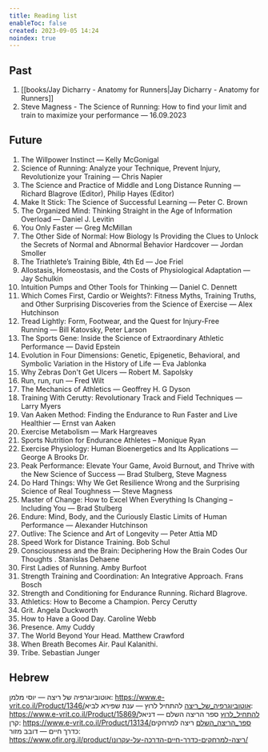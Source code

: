 ```yaml
---
title: Reading list
enableToc: false
created: 2023-09-05 14:24
noindex: true
---
```

## Past

1. [[books/Jay Dicharry - Anatomy for Runners|Jay Dicharry - Anatomy for Runners]]
2. Steve Magness - The Science of Running: How to find your limit and train to maximize your performance — 16.09.2023

## Future

1. The Willpower Instinct — Kelly McGonigal
2. Science of Running: Analyze your Technique, Prevent Injury, Revolutionize your Training — Chris Napier
3. The Science and Practice of Middle and Long Distance Running — Richard Blagrove (Editor), Philip Hayes (Editor)
4. Make It Stick: The Science of Successful Learning — Peter C. Brown
5. The Organized Mind: Thinking Straight in the Age of Information Overload — Daniel J. Levitin
6. You Only Faster — Greg McMillan
7. The Other Side of Normal: How Biology Is Providing the Clues to Unlock the Secrets of Normal and Abnormal Behavior Hardcover — Jordan Smoller
8. The Triathlete’s Training Bible, 4th Ed — Joe Friel
9. Allostasis, Homeostasis, and the Costs of Physiological Adaptation — Jay Schulkin
10. Intuition Pumps and Other Tools for Thinking — Daniel C. Dennett
11. Which Comes First, Cardio or Weights?: Fitness Myths, Training Truths, and Other Surprising Discoveries from the Science of Exercise — Alex Hutchinson
12. Tread Lightly: Form, Footwear, and the Quest for Injury-Free Running — Bill Katovsky, Peter Larson
13. The Sports Gene: Inside the Science of Extraordinary Athletic Performance — David Epstein
14. Evolution in Four Dimensions: Genetic, Epigenetic, Behavioral, and Symbolic Variation in the History of Life — Eva Jablonka
15. Why Zebras Don't Get Ulcers — Robert M. Sapolsky
16. Run, run, run — Fred Wilt
17. The Mechanics of Athletics — Geoffrey H. G Dyson
18. Training With Cerutty: Revolutionary Track and Field Techniques — Larry Myers
19. Van Aaken Method: Finding the Endurance to Run Faster and Live Healthier — Ernst van Aaken
20. Exercise Metabolism — Mark Hargreaves
21. Sports Nutrition for Endurance Athletes – Monique Ryan
22. Exercise Physiology: Human Bioenergetics and Its Applications — George A Brooks Dr.
23. Peak Performance: Elevate Your Game, Avoid Burnout, and Thrive with the New Science of Success — Brad Stulberg, Steve Magness
24. Do Hard Things: Why We Get Resilience Wrong and the Surprising Science of Real Toughness — Steve Magness
25. Master of Change: How to Excel When Everything Is Changing – Including You — Brad Stulberg
26. Endure: Mind, Body, and the Curiously Elastic Limits of Human Performance — Alexander Hutchinson
27. Outlive: The Science and Art of Longevity — Peter Attia MD
28. Speed Work for Distance Training. Bob Schul
29. Consciousness and the Brain: Deciphering How the Brain Codes Our Thoughts . Stanislas Dehaene
30. First Ladies of Running. Amby Burfoot
31. Strength Training and Coordination: An Integrative Approach. Frans Bosch
32. Strength and Conditioning for Endurance Running. Richard Blagrove.
33. Athletics: How to Become a Champion. Percy Cerutty
34. Grit. Angela Duckworth
35. How to Have a Good Day. Caroline Webb
36. Presence. Amy Cuddy
37. The World Beyond Your Head. Matthew Crawford
38. When Breath Becomes Air. Paul Kalanithi.
39. Tribe. Sebastian Junger

## Hebrew

אוטוביוגרפיה של ריצה — יוסי מלמן: https://www.e-vrit.co.il/Product/1346/אוטוביוגרפיה_של_ריצה
להתחיל לרוץ — ענת שפירא לביא: https://www.e-vrit.co.il/Product/15869/להתחיל_לרוץ
ספר הריצה השלם — דניאל קרן: https://www.e-vrit.co.il/Product/13134/ספר_הריצה_השלם
ריצה למרחקים כדרך חיים — דובב מזור: https://www.ofir.org.il/product/ריצה-למרחקים-כדרך-חיים-הדרכה-על-עקרונו/
